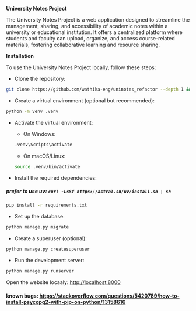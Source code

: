 **University Notes Project**

The University Notes Project is a web application designed to streamline the management, sharing, and accessibility of academic notes within a university or educational institution.
It offers a centralized platform where students and faculty can upload, organize, and access course-related materials, fostering collaborative learning and resource sharing.

  **Installation**

To use the University Notes Project locally, follow these steps:

* Clone the repository:

```bash
git clone https://github.com/wathika-eng/uninotes_refactor --depth 1 && cd uninotes_refactor
```

* Create a virtual environment (optional but recommended):

```bash
python -m venv .venv
```

* Activate the virtual environment:
  * On Windows:

  ```bash
  .venv\Scripts\activate
  ```

  * On macOS/Linux:

  ```bash
  source .venv/bin/activate
  ```

* Install the required dependencies:

##### prefer to use uv: `curl -LsSf https://astral.sh/uv/install.sh | sh`

```bash
pip install -r requirements.txt
```

* Set up the database:

```bash
python manage.py migrate
```

* Create a superuser (optional):

```bash
python manage.py createsuperuser
```

* Run the development server:

```bash
python manage.py runserver
```

Open the website locaaly: <http://localhost:8000>

#### known bugs: <https://stackoverflow.com/questions/5420789/how-to-install-psycopg2-with-pip-on-python/13158616>
<!-- **Usage**

Upon installation, users can sign up, log in, and start uploading and managing their notes. They can search for specific courses or subjects, upload materials, create study groups, and collaborate with peers for better academic performance.

**Configuration**

The project uses Django as the primary framework and requires specific configurations for database connections, environment variables for security, and storage options. Refer to the documentation or .env file for configuration details.

**Contributing**

Contributions to the University Notes Project are welcome! Fork the repository, make changes, and submit a pull request following the contribution guidelines specified in the CONTRIBUTING.md file.

**License**

This project is licensed under the MIT License. See the LICENSE file for more details. -->

<!-- **Key Features**

* Note Upload: Users can upload notes, presentations, and study materials in various formats (PDFs, documents, images) for specific courses or subjects.
* Course Management: Organize notes by courses, departments, semesters, or academic years for easy navigation and retrieval.
* User Authentication: Secure user authentication and authorization to manage access control and ensure data privacy.
* Search and Filtering: Robust search functionalities to easily find notes by keywords, course names, or categories.
* Collaborative Sharing: Share notes within study groups, classes, or publicly, promoting collaboration and knowledge exchange.
* Responsive Design: A user-friendly interface accessible across devices, enabling students to access materials anytime, anywhere. -->